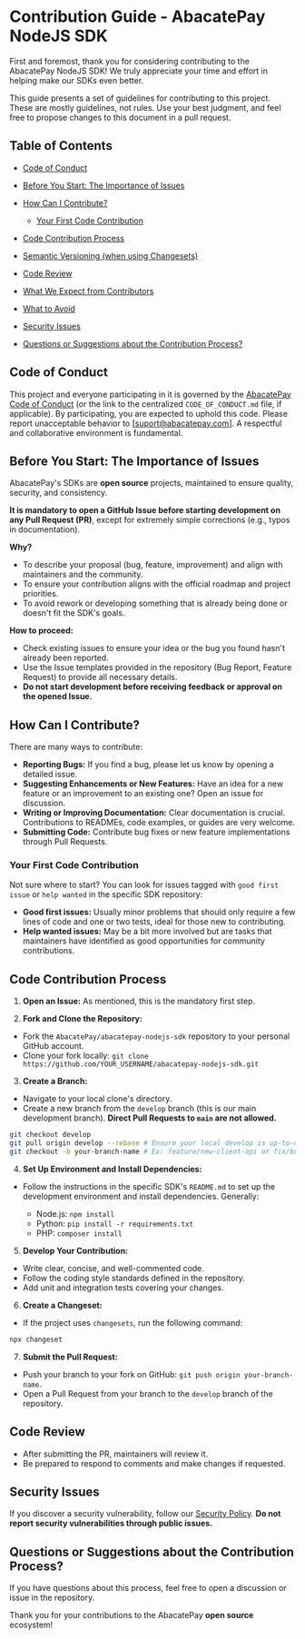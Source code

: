 # Contribution Guide - AbacatePay NodeJS SDK

First and foremost, thank you for considering contributing to the AbacatePay NodeJS SDK! We truly appreciate your time and effort in helping make our SDKs even better.

This guide presents a set of guidelines for contributing to this project. These are mostly guidelines, not rules. Use your best judgment, and feel free to propose changes to this document in a pull request.

## Table of Contents

* [Code of Conduct](#code-of-conduct)
* [Before You Start: The Importance of Issues](#before-you-start-the-importance-of-issues)
* [How Can I Contribute?](#how-can-i-contribute)

  * [Your First Code Contribution](#your-first-code-contribution)
* [Code Contribution Process](#code-contribution-process)
* [Semantic Versioning (when using Changesets)](#semantic-versioning-when-using-changesets)
* [Code Review](#code-review)
* [What We Expect from Contributors](#what-we-expect-from-contributors)
* [What to Avoid](#what-to-avoid)
* [Security Issues](#security-issues)
* [Questions or Suggestions about the Contribution Process?](#questions-or-suggestions-about-the-contribution-process)

## Code of Conduct

This project and everyone participating in it is governed by the [AbacatePay Code of Conduct](./CODE_OF_CONDUCT.md) (or the link to the centralized `CODE_OF_CONDUCT.md` file, if applicable). By participating, you are expected to uphold this code. Please report unacceptable behavior to \[[suport@abacatepay.com](mailto:suport@abacatepay.com)]. A respectful and collaborative environment is fundamental.

## Before You Start: The Importance of Issues

AbacatePay's SDKs are **open source** projects, maintained to ensure quality, security, and consistency.

**It is mandatory to open a GitHub Issue before starting development on any Pull Request (PR)**, except for extremely simple corrections (e.g., typos in documentation).

**Why?**

* To describe your proposal (bug, feature, improvement) and align with maintainers and the community.
* To ensure your contribution aligns with the official roadmap and project priorities.
* To avoid rework or developing something that is already being done or doesn't fit the SDK's goals.

**How to proceed:**

* Check existing issues to ensure your idea or the bug you found hasn't already been reported.
* Use the Issue templates provided in the repository (Bug Report, Feature Request) to provide all necessary details.
* **Do not start development before receiving feedback or approval on the opened Issue.**

## How Can I Contribute?

There are many ways to contribute:

* **Reporting Bugs:** If you find a bug, please let us know by opening a detailed issue.
* **Suggesting Enhancements or New Features:** Have an idea for a new feature or an improvement to an existing one? Open an issue for discussion.
* **Writing or Improving Documentation:** Clear documentation is crucial. Contributions to READMEs, code examples, or guides are very welcome.
* **Submitting Code:** Contribute bug fixes or new feature implementations through Pull Requests.

### Your First Code Contribution

Not sure where to start? You can look for issues tagged with `good first issue` or `help wanted` in the specific SDK repository:

* **Good first issues:** Usually minor problems that should only require a few lines of code and one or two tests, ideal for those new to contributing.
* **Help wanted issues:** May be a bit more involved but are tasks that maintainers have identified as good opportunities for community contributions.

## Code Contribution Process

1. **Open an Issue:** As mentioned, this is the mandatory first step.

2. **Fork and Clone the Repository:**

* Fork the `AbacatePay/abacatepay-nodejs-sdk` repository to your personal GitHub account.
* Clone your fork locally: `git clone https://github.com/YOUR_USERNAME/abacatepay-nodejs-sdk.git`

3. **Create a Branch:**

* Navigate to your local clone's directory.
* Create a new branch from the `develop` branch (this is our main development branch). **Direct Pull Requests to `main` are not allowed.**

```bash
git checkout develop
git pull origin develop --rebase # Ensure your local develop is up-to-date
git checkout -b your-branch-name # Ex: feature/new-client-api or fix/bug-123
```

4. **Set Up Environment and Install Dependencies:**

* Follow the instructions in the specific SDK's `README.md` to set up the development environment and install dependencies. Generally:

  * Node.js: `npm install`
  * Python: `pip install -r requirements.txt`
  * PHP: `composer install`

5. **Develop Your Contribution:**

* Write clear, concise, and well-commented code.
* Follow the coding style standards defined in the repository.
* Add unit and integration tests covering your changes.

6. **Create a Changeset:**

* If the project uses `changesets`, run the following command:

```bash
npx changeset
```

7. **Submit the Pull Request:**

* Push your branch to your fork on GitHub: `git push origin your-branch-name`.
* Open a Pull Request from your branch to the `develop` branch of the repository.

## Code Review

* After submitting the PR, maintainers will review it.
* Be prepared to respond to comments and make changes if requested.

## Security Issues

If you discover a security vulnerability, follow our [Security Policy](./SECURITY.md). **Do not report security vulnerabilities through public issues.**

## Questions or Suggestions about the Contribution Process?

If you have questions about this process, feel free to open a discussion or issue in the repository.

Thank you for your contributions to the AbacatePay **open source** ecosystem!

